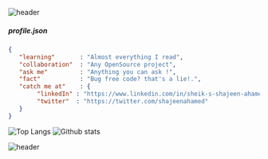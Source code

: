 ![header](https://capsule-render.vercel.app/api?type=rect&color=000000&height=150&section=header&fontColor=ffffff&text=Hi%20there,%20I%27m%20Shajeen%20Ahamed&fontSize=30)

##### profile.json
```json
{
   "learning"       : "Almost everything I read",
   "collaboration"  : "Any OpenSource project",
   "ask me"         : "Anything you can ask !",
   "fact"           : "Bug free code? that's a lie!.",
   "catch me at"    : {
        "linkedIn" : "https://www.linkedin.com/in/sheik-s-shajeen-ahamed-a678802b",
        "twitter"  : "https://twitter.com/shajeenahamed"
   }
}
```

![Top Langs](https://github-readme-stats.vercel.app/api/top-langs/?username=shajeen&layout=compact) ![Github stats](https://github-readme-stats.vercel.app/api?username=shajeen&count_private=true&show_icons=true&theme=default)

![header](https://capsule-render.vercel.app/api?type=rect&color=000000&height=50&section=footer)
